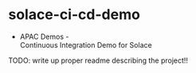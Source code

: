# solace-ci-cd-demo
- APAC Demos -  
Continuous Integration Demo for Solace 

TODO: write up proper readme describing the project!!

